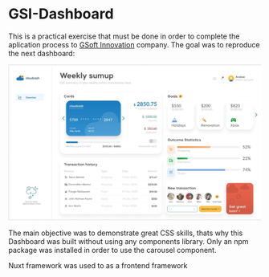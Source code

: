 # GSI-Dashboard

This is a practical exercise that must be done in order to complete the aplication process to [GSoft Innovation](https://www.gsoftinnovation.com/) company. The goal was to reproduce the next dashboard:

![goal](goal.jpg)

The main objective was to demonstrate great CSS skills, thats why this Dashboard was built without using any components library. Only an npm package was installed in order to use the carousel component.

Nuxt framework was used to as a frontend framework 